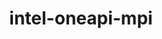 ---
title: "intel-oneapi-mpi"
layout: cache
categories: [package, develop]
meta: {"versions": ["2021.14.0", "2021.14.1"], "compilers": ["gcc@=12.4.0", "oneapi@=2024.1.0", "oneapi@=2024.2.1"], "oss": ["amzn2", "ubuntu22.04"], "platforms": ["linux"], "targets": ["x86_64_v3", "x86_64_v4"], "stacks": ["aws-pcluster-x86_64_v4", "e4s-oneapi", "root"], "num_specs": 15, "num_specs_by_stack": {"aws-pcluster-x86_64_v4": 12, "root": 15, "e4s-oneapi": 3}}
spec_details: [{"hash": "5g5jm4krjru5yb4zjyecupwpwkzb4snt", "compiler": "gcc@=12.4.0", "versions": ["2021.14.0"], "os": "amzn2", "platform": "linux", "target": "x86_64_v3", "variants": ["build_system=generic", "~classic-names", "+envmods", "+external-libfabric", "+generic-names", "~ilp64"], "stacks": ["aws-pcluster-x86_64_v4", "root"], "size": "-", "tarball": "https://binaries.spack.io/develop/build_cache/linux-amzn2-x86_64_v3/gcc-12.4.0/intel-oneapi-mpi-2021.14.0/linux-amzn2-x86_64_v3-gcc-12.4.0-intel-oneapi-mpi-2021.14.0-5g5jm4krjru5yb4zjyecupwpwkzb4snt.spack"}, {"hash": "m2n6mh7mxrwm75w3imk2dnjxykcj4pso", "compiler": "gcc@=12.4.0", "versions": ["2021.14.1"], "os": "amzn2", "platform": "linux", "target": "x86_64_v3", "variants": ["build_system=generic", "~classic-names", "+envmods", "+external-libfabric", "+generic-names", "~ilp64"], "stacks": ["aws-pcluster-x86_64_v4", "root"], "size": "-", "tarball": "https://binaries.spack.io/develop/build_cache/linux-amzn2-x86_64_v3/gcc-12.4.0/intel-oneapi-mpi-2021.14.1/linux-amzn2-x86_64_v3-gcc-12.4.0-intel-oneapi-mpi-2021.14.1-m2n6mh7mxrwm75w3imk2dnjxykcj4pso.spack"}, {"hash": "tgscj3fhum4bgfllf36sf2sipo7sxszw", "compiler": "gcc@=12.4.0", "versions": ["2021.14.0"], "os": "amzn2", "platform": "linux", "target": "x86_64_v3", "variants": ["build_system=generic", "~classic-names", "+envmods", "+external-libfabric", "+generic-names", "~ilp64"], "stacks": ["aws-pcluster-x86_64_v4", "root"], "size": "-", "tarball": "https://binaries.spack.io/develop/build_cache/linux-amzn2-x86_64_v3/gcc-12.4.0/intel-oneapi-mpi-2021.14.0/linux-amzn2-x86_64_v3-gcc-12.4.0-intel-oneapi-mpi-2021.14.0-tgscj3fhum4bgfllf36sf2sipo7sxszw.spack"}, {"hash": "xh5epdie2z5cx3idkcsq4akam7vjxjyp", "compiler": "oneapi@=2024.1.0", "versions": ["2021.14.0"], "os": "amzn2", "platform": "linux", "target": "x86_64_v3", "variants": ["build_system=generic", "~classic-names", "+envmods", "+external-libfabric", "+generic-names", "~ilp64"], "stacks": ["aws-pcluster-x86_64_v4", "root"], "size": "-", "tarball": "https://binaries.spack.io/develop/build_cache/linux-amzn2-x86_64_v3/oneapi-2024.1.0/intel-oneapi-mpi-2021.14.0/linux-amzn2-x86_64_v3-oneapi-2024.1.0-intel-oneapi-mpi-2021.14.0-xh5epdie2z5cx3idkcsq4akam7vjxjyp.spack"}, {"hash": "2imo7gbqmwu6d25fhvy3zxuwwk3onslv", "compiler": "oneapi@=2024.1.0", "versions": ["2021.14.0"], "os": "amzn2", "platform": "linux", "target": "x86_64_v3", "variants": ["build_system=generic", "~classic-names", "+envmods", "+external-libfabric", "+generic-names", "~ilp64"], "stacks": ["aws-pcluster-x86_64_v4", "root"], "size": "-", "tarball": "https://binaries.spack.io/develop/build_cache/linux-amzn2-x86_64_v3/oneapi-2024.1.0/intel-oneapi-mpi-2021.14.0/linux-amzn2-x86_64_v3-oneapi-2024.1.0-intel-oneapi-mpi-2021.14.0-2imo7gbqmwu6d25fhvy3zxuwwk3onslv.spack"}, {"hash": "cpb6l2doyxalkorndp5pg3y4htpl2s45", "compiler": "oneapi@=2024.1.0", "versions": ["2021.14.1"], "os": "amzn2", "platform": "linux", "target": "x86_64_v3", "variants": ["build_system=generic", "~classic-names", "+envmods", "+external-libfabric", "+generic-names", "~ilp64"], "stacks": ["aws-pcluster-x86_64_v4", "root"], "size": "-", "tarball": "https://binaries.spack.io/develop/build_cache/linux-amzn2-x86_64_v3/oneapi-2024.1.0/intel-oneapi-mpi-2021.14.1/linux-amzn2-x86_64_v3-oneapi-2024.1.0-intel-oneapi-mpi-2021.14.1-cpb6l2doyxalkorndp5pg3y4htpl2s45.spack"}, {"hash": "lstybf7bnmugiv2l4baxm55g6i6i7m6c", "compiler": "gcc@=12.4.0", "versions": ["2021.14.1"], "os": "amzn2", "platform": "linux", "target": "x86_64_v4", "variants": ["build_system=generic", "~classic-names", "+envmods", "+external-libfabric", "+generic-names", "~ilp64"], "stacks": ["aws-pcluster-x86_64_v4", "root"], "size": "-", "tarball": "https://binaries.spack.io/develop/build_cache/linux-amzn2-x86_64_v4/gcc-12.4.0/intel-oneapi-mpi-2021.14.1/linux-amzn2-x86_64_v4-gcc-12.4.0-intel-oneapi-mpi-2021.14.1-lstybf7bnmugiv2l4baxm55g6i6i7m6c.spack"}, {"hash": "5d2h6an3xkgwd2774mjxtqiclv7nkpky", "compiler": "gcc@=12.4.0", "versions": ["2021.14.0"], "os": "amzn2", "platform": "linux", "target": "x86_64_v4", "variants": ["build_system=generic", "~classic-names", "+envmods", "+external-libfabric", "+generic-names", "~ilp64"], "stacks": ["aws-pcluster-x86_64_v4", "root"], "size": "-", "tarball": "https://binaries.spack.io/develop/build_cache/linux-amzn2-x86_64_v4/gcc-12.4.0/intel-oneapi-mpi-2021.14.0/linux-amzn2-x86_64_v4-gcc-12.4.0-intel-oneapi-mpi-2021.14.0-5d2h6an3xkgwd2774mjxtqiclv7nkpky.spack"}, {"hash": "gtbvngzqyowcdzmk7klkrhyeypyjcnqf", "compiler": "gcc@=12.4.0", "versions": ["2021.14.0"], "os": "amzn2", "platform": "linux", "target": "x86_64_v4", "variants": ["build_system=generic", "~classic-names", "+envmods", "+external-libfabric", "+generic-names", "~ilp64"], "stacks": ["aws-pcluster-x86_64_v4", "root"], "size": "-", "tarball": "https://binaries.spack.io/develop/build_cache/linux-amzn2-x86_64_v4/gcc-12.4.0/intel-oneapi-mpi-2021.14.0/linux-amzn2-x86_64_v4-gcc-12.4.0-intel-oneapi-mpi-2021.14.0-gtbvngzqyowcdzmk7klkrhyeypyjcnqf.spack"}, {"hash": "ga3hwvdmuqdolr4mb664bqkkk7ty5dw3", "compiler": "oneapi@=2024.1.0", "versions": ["2021.14.0"], "os": "amzn2", "platform": "linux", "target": "x86_64_v4", "variants": ["build_system=generic", "~classic-names", "+envmods", "+external-libfabric", "+generic-names", "~ilp64"], "stacks": ["aws-pcluster-x86_64_v4", "root"], "size": "-", "tarball": "https://binaries.spack.io/develop/build_cache/linux-amzn2-x86_64_v4/oneapi-2024.1.0/intel-oneapi-mpi-2021.14.0/linux-amzn2-x86_64_v4-oneapi-2024.1.0-intel-oneapi-mpi-2021.14.0-ga3hwvdmuqdolr4mb664bqkkk7ty5dw3.spack"}, {"hash": "r2u7gmr6ioi3piwgia6aiagn4wgjxomz", "compiler": "oneapi@=2024.1.0", "versions": ["2021.14.0"], "os": "amzn2", "platform": "linux", "target": "x86_64_v4", "variants": ["build_system=generic", "~classic-names", "+envmods", "+external-libfabric", "+generic-names", "~ilp64"], "stacks": ["aws-pcluster-x86_64_v4", "root"], "size": "-", "tarball": "https://binaries.spack.io/develop/build_cache/linux-amzn2-x86_64_v4/oneapi-2024.1.0/intel-oneapi-mpi-2021.14.0/linux-amzn2-x86_64_v4-oneapi-2024.1.0-intel-oneapi-mpi-2021.14.0-r2u7gmr6ioi3piwgia6aiagn4wgjxomz.spack"}, {"hash": "kyh2g7rd2fb7gweyg27xtjyhc6rqfvlh", "compiler": "oneapi@=2024.1.0", "versions": ["2021.14.1"], "os": "amzn2", "platform": "linux", "target": "x86_64_v4", "variants": ["build_system=generic", "~classic-names", "+envmods", "+external-libfabric", "+generic-names", "~ilp64"], "stacks": ["aws-pcluster-x86_64_v4", "root"], "size": "-", "tarball": "https://binaries.spack.io/develop/build_cache/linux-amzn2-x86_64_v4/oneapi-2024.1.0/intel-oneapi-mpi-2021.14.1/linux-amzn2-x86_64_v4-oneapi-2024.1.0-intel-oneapi-mpi-2021.14.1-kyh2g7rd2fb7gweyg27xtjyhc6rqfvlh.spack"}, {"hash": "7rbpy35bq76khaierxegltjte6y2lum6", "compiler": "oneapi@=2024.2.1", "versions": ["2021.14.0"], "os": "ubuntu22.04", "platform": "linux", "target": "x86_64_v3", "variants": ["build_system=generic", "~classic-names", "+envmods", "~external-libfabric", "~generic-names", "~ilp64"], "stacks": ["root", "e4s-oneapi"], "size": "-", "tarball": "https://binaries.spack.io/develop/build_cache/linux-ubuntu22.04-x86_64_v3/oneapi-2024.2.1/intel-oneapi-mpi-2021.14.0/linux-ubuntu22.04-x86_64_v3-oneapi-2024.2.1-intel-oneapi-mpi-2021.14.0-7rbpy35bq76khaierxegltjte6y2lum6.spack"}, {"hash": "zjw2u2merdl7zg6pwwcc6gojmyjgzz2e", "compiler": "oneapi@=2024.2.1", "versions": ["2021.14.0"], "os": "ubuntu22.04", "platform": "linux", "target": "x86_64_v3", "variants": ["build_system=generic", "~classic-names", "+envmods", "~external-libfabric", "~generic-names", "~ilp64"], "stacks": ["root", "e4s-oneapi"], "size": "-", "tarball": "https://binaries.spack.io/develop/build_cache/linux-ubuntu22.04-x86_64_v3/oneapi-2024.2.1/intel-oneapi-mpi-2021.14.0/linux-ubuntu22.04-x86_64_v3-oneapi-2024.2.1-intel-oneapi-mpi-2021.14.0-zjw2u2merdl7zg6pwwcc6gojmyjgzz2e.spack"}, {"hash": "ekogpinhvjmgsvmhfvkkskpqb5tpfzat", "compiler": "oneapi@=2024.2.1", "versions": ["2021.14.1"], "os": "ubuntu22.04", "platform": "linux", "target": "x86_64_v3", "variants": ["build_system=generic", "~classic-names", "+envmods", "~external-libfabric", "~generic-names", "~ilp64"], "stacks": ["root", "e4s-oneapi"], "size": "-", "tarball": "https://binaries.spack.io/develop/build_cache/linux-ubuntu22.04-x86_64_v3/oneapi-2024.2.1/intel-oneapi-mpi-2021.14.1/linux-ubuntu22.04-x86_64_v3-oneapi-2024.2.1-intel-oneapi-mpi-2021.14.1-ekogpinhvjmgsvmhfvkkskpqb5tpfzat.spack"}]
---